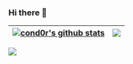 ### Hi there 👋
| <a href="https://github.com/code-scan/code-scan"><img align="center" src="https://github-readme-stats.vercel.app/api?username=code-scan&show_icons=true&include_all_commits=true&theme=buefy&hide_border=true" alt="cond0r's github stats" /></a> | <a href="https://github.com/code-scan/code-scan"><img align="center" src="https://github-readme-stats.vercel.app/api/top-langs/?username=code-scan&layout=compact&theme=buefy&hide_border=true" /></a> |
| ------------- | ------------- |

![](https://gv.halberd.cn/code-scan?theme=stroke-colorful&active=3200ff&deactive=f1f1f1&len=8&speed=40&size=60&space=5&tail=1)
